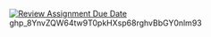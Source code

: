 [![Review Assignment Due Date](https://classroom.github.com/assets/deadline-readme-button-22041afd0340ce965d47ae6ef1cefeee28c7c493a6346c4f15d667ab976d596c.svg)](https://classroom.github.com/a/hTMe3vlw)
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

